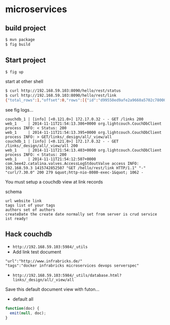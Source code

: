 # microservices

## build project

```bash
$ mvn package
$ fig build
```

## Start project

```bash
$ fig up
```

start at other shell
```bash
$ curl http://192.168.59.103:8090/hello/rest/status
$ curl http://192.168.59.103:8090/hello/rest/link
{"total_rows":1,"offset":0,"rows":[{"id":"d99550ed9afe2a9660a5702c78000707","key":null,"value":{"_id":"d99550ed9afe2a9660a5702c78000707","_rev":"1-f00327bb6683912305cfa181a2fc956a","url":"http://www.infrabricks.de/","tags":"docker infrabricks microservices devops serverspec"}}]}
```

see fig logs...
```
couchdb_1 | [info] [<0.121.0>] 172.17.0.32 - - GET /links 200
web_1     | 2014-11-11T21:54:13.386+0000 org.lightcouch.CouchDbClient process INFO: < Status: 200
web_1     | 2014-11-11T21:54:13.395+0000 org.lightcouch.CouchDbClient process INFO: > GET/links/_design/all/_view/all
couchdb_1 | [info] [<0.121.0>] 172.17.0.32 - - GET /links/_design/all/_view/all 200
web_1     | 2014-11-11T21:54:13.403+0000 org.lightcouch.CouchDbClient process INFO: < Status: 200
web_1     | 2014-11-11T21:54:12:507+0000 com.bee42.catalina.valves.AccessLogStdoutValve access INFO: 192.168.59.3 1415742852507 "GET /hello/rest/link HTTP/1.1" "-" "curl/7.30.0" 200 279 &quot;http-nio-8080-exec-1&quot; 1062 -
```
You must setup a couchdb view at link records

schema
```
url website link
tags list of your tags
authors set of authors
createDate the create date normally set from server is crud service ist ready!
```

## Hack couchdb

  * `http://192.168.59.103:5984/_utils`
  * Add link test document
```
"url":"http://www.infrabricks.de/"
"tags":"docker infrabricks microservices devops serverspec"
```

  * `http://192.168.59.103:5984/_utils/database.html?links/_design/all/_view/all`

Save this default document view with futon...

  * default all
```javascript
function(doc) {
  emit(null, doc);
}
```
